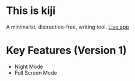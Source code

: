 # This is kiji
A minimalist, distraction-free, writing tool. [Live app](https://mykiji.herokuapp.com/)

# Key Features (Version 1)
* Night Mode
* Full Screen Mode
